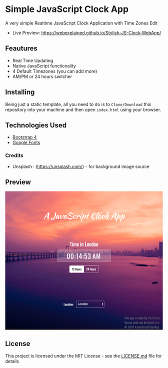 # Simple JavaScript Clock App
A very simple Realtime JavaScript Clock Application with Time Zones Edit
* Live Preview: https://webexplained.github.io/Stylish-JS-Clock-WebApp/

## Feautures

* Real Time Updating
* Native JavaScript functionality
* 4 Default Timezones (you can add more)
* AM/PM or 24 hours switcher

## Installing
Being just a static template, all you need to do is to `Clone/Download` this repository
into your machine and then open `index.html` using your browser.

## Technologies Used
* [Bootstrap 4](https://getbootstrap.com/)
* [Google Fonts](https://fonts.google.com/)


### Credits
* Unsplash : (https://unsplash.com/) - for background image source

## Preview
![](preview.png)


## License
This project is licensed under the MIT License - see the [LICENSE.md](LICENSE.md) file for details
